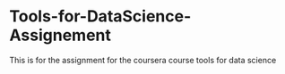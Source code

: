 # Tools-for-DataScience-Assignement
This is for the assignment for the coursera course tools for data science

